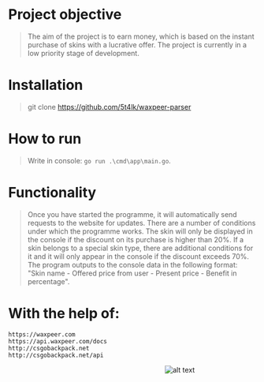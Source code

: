 # Project objective
> The aim of the project is to earn money, which is based on the instant purchase of skins with a lucrative offer. The project is currently in a low priority stage of development.
# Installation
> git clone https://github.com/5t4lk/waxpeer-parser
# How to run
> Write in console: `go run .\cmd\app\main.go`.
# Functionality 
> Once you have started the programme, it will automatically send requests to the website for updates. There are a number of conditions under which the programme works. The skin will only be displayed in the console if the discount on its purchase is higher than 20%. If a skin belongs to a special skin type, there are additional conditions for it and it will only appear in the console if the discount exceeds 70%. The program outputs to the console data in the following format: "Skin name - Offered price from user - Present price - Benefit in percentage". 
# With the help of:
```
https://waxpeer.com
https://api.waxpeer.com/docs
http://csgobackpack.net
http://csgobackpack.net/api
```

⠀⠀⠀⠀⠀⠀⠀⠀⠀⠀⠀⠀⠀⠀⠀⠀⠀⠀⠀⠀⠀⠀⠀⠀⠀⠀⠀⠀⠀⠀⠀![alt text](https://waxpeer.com/android-chrome-192x192.png)
